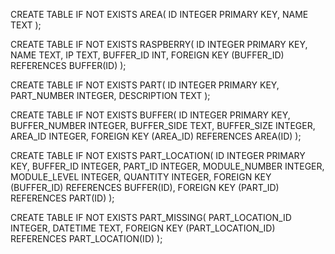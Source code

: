 CREATE TABLE IF NOT EXISTS AREA(
	ID INTEGER PRIMARY KEY,
	NAME TEXT
);

CREATE TABLE IF NOT EXISTS RASPBERRY(
	ID INTEGER PRIMARY KEY,
	NAME TEXT,
	IP TEXT,
	BUFFER_ID INT, 
	FOREIGN KEY (BUFFER_ID) REFERENCES BUFFER(ID)
);

CREATE TABLE IF NOT EXISTS PART(
	ID INTEGER PRIMARY KEY,
	PART_NUMBER INTEGER, 
	DESCRIPTION TEXT
);

CREATE TABLE IF NOT EXISTS BUFFER(
	ID INTEGER PRIMARY KEY,
	BUFFER_NUMBER INTEGER,
	BUFFER_SIDE TEXT,
	BUFFER_SIZE INTEGER,
	AREA_ID INTEGER,
	FOREIGN KEY (AREA_ID) REFERENCES AREA(ID)
);


CREATE TABLE IF NOT EXISTS PART_LOCATION(
	ID INTEGER PRIMARY KEY,
	BUFFER_ID INTEGER,
	PART_ID INTEGER,
	MODULE_NUMBER INTEGER, 
	MODULE_LEVEL INTEGER,
	QUANTITY INTEGER, 
	FOREIGN KEY (BUFFER_ID) REFERENCES BUFFER(ID),
	FOREIGN KEY (PART_ID) REFERENCES PART(ID)
);


CREATE TABLE IF NOT EXISTS PART_MISSING(
	PART_LOCATION_ID INTEGER, 
	DATETIME TEXT,
	FOREIGN KEY (PART_LOCATION_ID) REFERENCES PART_LOCATION(ID)
);













